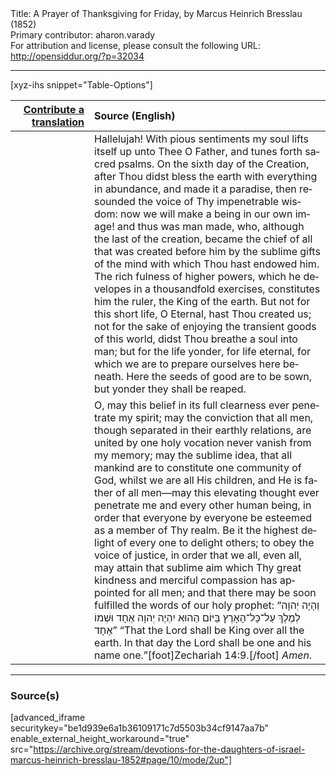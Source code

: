 <html>
<head></head>
<body>
Title: A Prayer of Thanksgiving for Friday, by Marcus Heinrich Bresslau (1852)<br />
Primary contributor: aharon.varady<br />
For attribution and license, please consult the following URL: <a href="http://opensiddur.org/?p=32034">http://opensiddur.org/?p=32034</a>
<p />
<hr />

[xyz-ihs snippet="Table-Options"]<table style="margin-left: auto; margin-right: auto;" class="draggable">
<thead><tr><th id="x" style="text-align: right;"><a href="/contributing/upload/">Contribute a translation</a></th><th style="text-align: left;">Source (English)</th></tr></thead>
<tbody>
<tr><td style="vertical-align:top;" width="25%">
<div class="liturgy" lang="he">

</span></div></td>
 
<td style="vertical-align:top;">
<div class="english" lang="en">
Hallelujah! With pious sentiments my soul lifts itself up unto Thee O Father, and tunes forth sacred psalms. On the sixth day of the Creation, after Thou didst bless the earth with everything in abundance, and made it a paradise, then resounded the voice of Thy impenetrable wisdom: now we will make a being in our own image! and thus was man made, who, although the last of the creation, became the chief of all that was created before him by the sublime gifts of the mind with which Thou hast endowed him. The rich fulness of higher powers, which he developes in a thousandfold exercises, constitutes him the ruler, the King of the earth. But not for this short life, O Eternal, hast Thou created us; not for the sake of enjoying the transient goods of this world, didst Thou breathe a soul into man; but for the life yonder, for life eternal, for which we are to prepare ourselves here beneath. Here the seeds of good are to be sown, but yonder they shall be reaped. 
</div></td></tr>


<tr><td style="vertical-align:top;">
<div class="liturgy" lang="he">

</span></div></td>
 
<td style="vertical-align:top;">
<div class="english" lang="en">
O, may this belief in its full clearness ever penetrate my spirit; may the conviction that all men, though separated in their earthly relations, are united by one holy vocation never vanish from my memory; may the sublime idea, that all mankind are to constitute one community of God, whilst we are all His children, and He is father of all men—may this elevating thought ever penetrate me and every other human being, in order that everyone by everyone be esteemed as a member of Thy realm. Be it the highest delight of every one to delight others; to obey the voice of justice, in order that we all, even all, may attain that sublime aim which Thy great kindness and merciful compassion has appointed for all men; and that there may be soon fulfilled the words of our holy prophet: “<span class="hebrew" lang="he">וְהָיָה יְהוָה לְמֶלֶךְ עַל־כָּל־הָאָרֶץ בַּיּוֹם הַהוּא יִהְיֶה יְהוָה אֶחָד וּשְׁמוֹ אֶחָד</span>” “That the Lord shall be King over all the earth. In that day the Lord shall be one and his name one.”[foot]Zechariah 14:9.[/foot] <em>Amen</em>.
</div></td></tr>
</tbody></table>

<hr />

<h3>Source(s)</h3>

[advanced_iframe securitykey="be1d939e6a1b36109171c7d5503b34cf9147aa7b" enable_external_height_workaround="true" src="https://archive.org/stream/devotions-for-the-daughters-of-israel-marcus-heinrich-bresslau-1852#page/10/mode/2up"]

&nbsp;
</body>
</html>